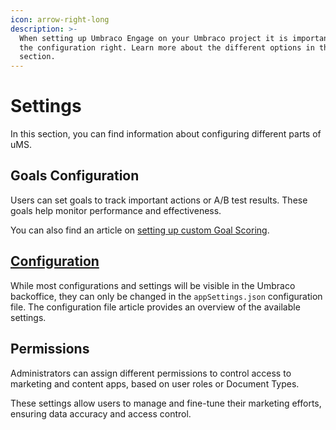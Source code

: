```yaml
---
icon: arrow-right-long
description: >-
  When setting up Umbraco Engage on your Umbraco project it is important to get
  the configuration right. Learn more about the different options in this
  section.
---
```


# Settings

In this section, you can find information about configuring different parts of uMS.

## **Goals Configuration**

Users can set goals to track important actions or A/B test results. These goals help monitor performance and effectiveness.

You can also find an article on [setting up custom Goal Scoring](custom-goals-scoring.md).

## [Configuration](./#configuration)

While most configurations and settings will be visible in the Umbraco backoffice, they can only be changed in the `appSettings.json` configuration file. The configuration file article provides an overview of the available settings.

## **Permissions**

Administrators can assign different permissions to control access to marketing and content apps, based on user roles or Document Types.

These settings allow users to manage and fine-tune their marketing efforts, ensuring data accuracy and access control.
